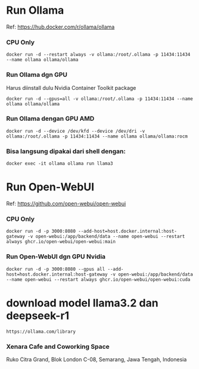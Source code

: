 # Run Ollama
Ref: https://hub.docker.com/r/ollama/ollama

### CPU Only
```
docker run -d --restart always -v ollama:/root/.ollama -p 11434:11434 --name ollama ollama/ollama
```

### Run Ollama dgn GPU
Harus diinstall dulu Nvidia Container Toolkit package

```
docker run -d --gpus=all -v ollama:/root/.ollama -p 11434:11434 --name ollama ollama/ollama
```

### Run Ollama dengan GPU AMD

```
docker run -d --device /dev/kfd --device /dev/dri -v ollama:/root/.ollama -p 11434:11434 --name ollama ollama/ollama:rocm
```

### Bisa langsung dipakai dari shell dengan:

```
docker exec -it ollama ollama run llama3
```



# Run Open-WebUI
Ref: https://github.com/open-webui/open-webui

### CPU Only

```
docker run -d -p 3000:8080 --add-host=host.docker.internal:host-gateway -v open-webui:/app/backend/data --name open-webui --restart always ghcr.io/open-webui/open-webui:main
```

### Run Open-WebUI dgn GPU Nvidia

```
docker run -d -p 3000:8080 --gpus all --add-host=host.docker.internal:host-gateway -v open-webui:/app/backend/data --name open-webui --restart always ghcr.io/open-webui/open-webui:cuda
```



# download model llama3.2 dan deepseek-r1

```
https://ollama.com/library
```



### Xenara Cafe and Coworking Space
Ruko Citra Grand, Blok London C-08, Semarang, Jawa Tengah, Indonesia

